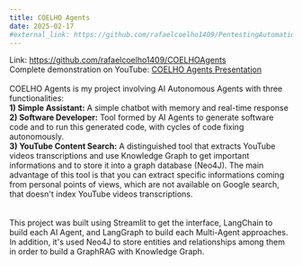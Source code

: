 ```yaml
---
title: COELHO Agents
date: 2025-02-17
#external_link: https://github.com/rafaelcoelho1409/PentestingAutomation
---
```


Link: https://github.com/rafaelcoelho1409/COELHOAgents  
Complete demonstration on YouTube: [COELHO Agents Presentation](https://www.youtube.com/watch?v=lxXcUA0jmcM)
<br><br>
COELHO Agents is my project involving AI Autonomous Agents with three functionalities:<br>
**1) Simple Assistant:** A simple chatbot with memory and real-time response  
**2) Software Developer:** Tool formed by AI Agents to generate software code and to run this generated code, with cycles of code fixing autonomously.  
**3) YouTube Content Search:** A distinguished tool that extracts YouTube videos transcriptions and use Knowledge Graph to get important informations and to store it into a graph database (Neo4J). The main advantage of this tool is that you can extract specific informations coming from personal points of views, which are not available on Google search, that doesn't index YouTube videos transcriptions.  
<br><br>
This project was built using Streamlit to get the interface, LangChain to build each AI Agent, and LangGraph to build each Multi-Agent approaches. In addition, it's used Neo4J to store entities and relationships among them in order to build a GraphRAG with Knowledge Graph.


<!--more-->
